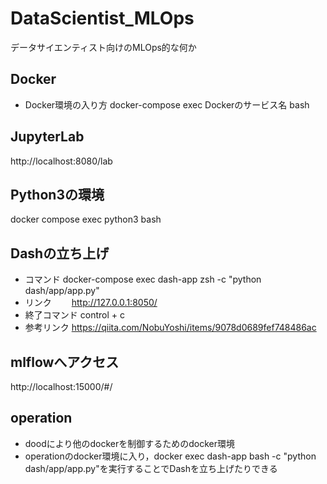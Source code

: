 # DataScientist_MLOps
データサイエンティスト向けのMLOps的な何か

## Docker
* Docker環境の入り方
docker-compose exec Dockerのサービス名 bash

## JupyterLab
http://localhost:8080/lab

## Python3の環境
docker compose exec python3 bash

## Dashの立ち上げ
* コマンド
docker-compose exec dash-app zsh -c "python dash/app/app.py"
* リンク　　
http://127.0.0.1:8050/
* 終了コマンド
control + c
* 参考リンク
https://qiita.com/NobuYoshi/items/9078d0689fef748486ac

## mlflowへアクセス
http://localhost:15000/#/

## operation
* doodにより他のdockerを制御するためのdocker環境
* operationのdocker環境に入り，docker exec dash-app bash -c "python dash/app/app.py"を実行することでDashを立ち上げたりできる


